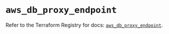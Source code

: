 # `aws_db_proxy_endpoint`

Refer to the Terraform Registry for docs: [`aws_db_proxy_endpoint`](https://registry.terraform.io/providers/hashicorp/aws/6.5.0/docs/resources/db_proxy_endpoint).
